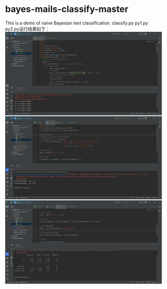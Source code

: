 # bayes-mails-classify-master
This is a demo of naive Bayesian text classification.
classify.py py1.py py2.py运行结果如下：
<img src="https://github.com/caic6/GitDemo/blob/main/images/4.1.png" width="800" alt="截图一">
<img src="https://github.com/caic6/GitDemo/blob/main/images/4.2.png" width="800" alt="截图二">
<img src="https://github.com/caic6/GitDemo/blob/main/images/4.3.png" width="800" alt="截图三">
